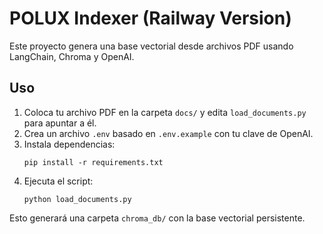 # POLUX Indexer (Railway Version)

Este proyecto genera una base vectorial desde archivos PDF usando LangChain, Chroma y OpenAI.

## Uso

1. Coloca tu archivo PDF en la carpeta `docs/` y edita `load_documents.py` para apuntar a él.
2. Crea un archivo `.env` basado en `.env.example` con tu clave de OpenAI.
3. Instala dependencias:
   ```
   pip install -r requirements.txt
   ```
4. Ejecuta el script:
   ```
   python load_documents.py
   ```

Esto generará una carpeta `chroma_db/` con la base vectorial persistente.
